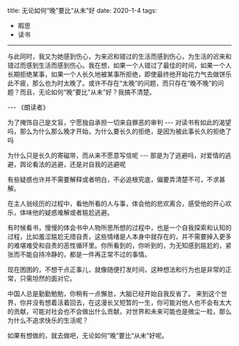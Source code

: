 title: 无论如何“晚”要比“从未”好
date: 2020-1-4
tags:
- 暇思
- 读书
---

与此同时，我又为她感到伤心，为来迟和错过的生活而感到伤心，为生活的迟来和错过而感到生活而感到伤心。我在想，如果一个人错过了最佳的时间，如果一个人长期拒绝某事，如果一个人长久地被某事所拒绝，即使最终他开始花力气去做饼乐此不疲，那么也为时太晚了。或许不存在“太晚”的问题，而只存在“晚不晚”的问题？而且，无论如何“晚”要比“从未”好？我搞不清楚。

--- 《朗读者》 

为了掩饰自己是文盲，宁愿独自承担一切来自罪恶的审判
--- 对读书有如此的渴望吗，那么为什么那么晚才开始，为什么要长久的拒绝，是因为被此事长久的拒绝了吗

为什么只是长久的寄磁带，而从来不愿意写信呢
--- 那是为了逃避吗，对爱情的逃避，舆论看法的逃避，还是对自我的逃避呢
<!--more-->
有些疑惑也许并不需要解释或者明白，不必追根究底，偏要弄清楚不可，不求甚解。

在主人翁经历的过程中，看他所看的人与事，体会他的悲欢离合，感受他的开心欢乐，体味他的疑惑难解或者尴尬逃避。

有时候看书，慢慢的体会书中人物所思所想的过程中，也是一个自我探索和认知的过程，比如羞涩尴尬无措自责，这些情绪是人本身中就存在的，并不需要掉入更多的难堪难受和自责的恶性循环里。你所看到的，你听到的，为无知感到尴尬的，紧张而不能自持冷静的，都是一件再正常不过的事情。

现在困困的，不想干点正事儿，就像随便打发时间，这种想法和行为也是非常的正常，只需坦然的面对它。

中国人总是勤勤勉勉，你稍有一点懈怠，大脑已经开始自我反省了。
来到这个世界，你并没有想着活着回去，在这漫长又短暂的一生，你可能对他人也不会有太大的贡献，可能对社会也不会做出什么贡献，对世界和未来可能也是微尘一粒，那么为什么不追求快乐的生活呢？

如果有想做的，就去做吧，无论如何“晚”要比“从未”好呢。


